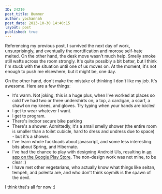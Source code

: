 ```yaml
---
ID: 24210
post_title: Bummer
author: yochannah
post_date: 2013-10-30 14:40:15
layout: post
published: true
---
```

Referencing my previous post, I survived the next day of work, unsurprisingly, and eventually the mortification and morose self-hate melted. On the other hand, the desk move wasn't much help. Smelly smoke still wafts across the room strongly. It's quite possibly a bit better, but I think I'm stuck with the situation until one of us moves on. At the moment, it's not enough to push me elsewhere, but it might be, one day.

On the other hand, don't make the mistake of thinking I don't like my job. It's awesome. Here are a few things:
<ul>
<li>It's warm. Not joking, this is a huge plus, when I've worked at places so cold I've had two or three undershirts on, a top, a cardigan, a scarf, a shawl on my knees, and gloves. Try typing when your hands are icicles!</li>
<li>I get to wear whatever I want. </li>
<li>I get to program. </li>
<li>There's indoor secure bike parking</li>
<li>There's a shower. Admittedly, it's a small smelly shower (the entire room is smaller than a toilet cubicle, hard to dress and undress due to space) - but it's a shower. </li>
<li>I've learn whole fuckloads about javascript, and some less interesting bits about Spring, and Hibernate.</li>
<li>I've had the chance to play with designing Android UIs, resulting in <a href="https://play.google.com/store/apps/details?id=uk.co.know.leeds">an app on the Google Play Store</a>. The non-design work was not mine, to be clear :)</li>
<li>I have met other vegetarians, who actually know what things like seitan, tempeh, and polenta are, and who don't think soymilk is the spawn of the devil.</li>
</ul>

I think that's all for now :)

